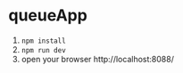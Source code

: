 # queueApp

1.  ```npm install```
2.  ```npm run dev```
3.  open your browser http://localhost:8088/
